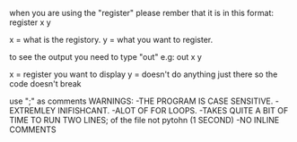 when you are using the "register" please rember that it is in this format:
register x y 

x = what is the registory.
y = what you want to register.

to see the output you need to type "out" e.g:
out x y

x = register you want to display
y = doesn't do anything just there so the code doesn't break

use ";" as comments 
WARNINGS:
-THE PROGRAM IS CASE SENSITIVE.
-EXTREMLEY INIFISHCANT.
-ALOT OF FOR LOOPS.
-TAKES QUITE A BIT OF TIME TO RUN TWO LINES; of the file not pytohn (1 SECOND)
-NO INLINE COMMENTS
